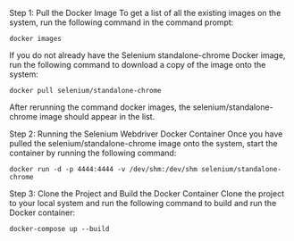 Step 1: Pull the Docker Image
To get a list of all the existing images on the system, run the following command in the command prompt:

`docker images`

If you do not already have the Selenium standalone-chrome Docker image, run the following command to download a copy of the image onto the system:

`docker pull selenium/standalone-chrome`

After rerunning the command docker images, the selenium/standalone-chrome image should appear in the list.

Step 2: Running the Selenium Webdriver Docker Container
Once you have pulled the selenium/standalone-chrome image onto the system, start the container by running the following command:

`docker run -d -p 4444:4444 -v /dev/shm:/dev/shm selenium/standalone-chrome`

Step 3: Clone the Project and Build the Docker Container
Clone the project to your local system and run the following command to build and run the Docker container:

`docker-compose up --build`
